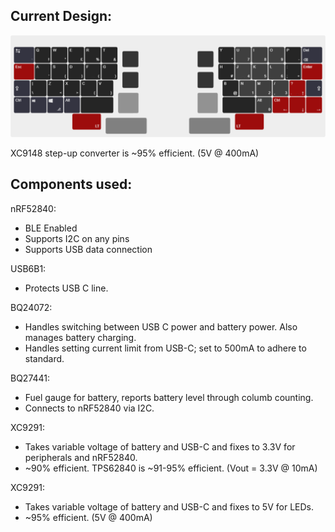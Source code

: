 ## Current Design:

![1727484821589](imgs/keyboard-layout.png)

XC9148 step-up converter is ~95% efficient. (5V @ 400mA)

## Components used:
nRF52840:
- BLE Enabled
- Supports I2C on any pins
- Supports USB data connection
  
USB6B1:
- Protects USB C line.

BQ24072:
- Handles switching between USB C power and battery power. Also manages battery charging.
- Handles setting current limit from USB-C; set to 500mA to adhere to standard.

BQ27441:
- Fuel gauge for battery, reports battery level through columb counting.
- Connects to nRF52840 via I2C.

XC9291:
- Takes variable voltage of battery and USB-C and fixes to 3.3V for peripherals and nRF52840.
- ~90% efficient. TPS62840 is ~91-95% efficient. (Vout = 3.3V @ 10mA)

XC9291:
- Takes variable voltage of battery and USB-C and fixes to 5V for LEDs.
- ~95% efficient. (5V @ 400mA)